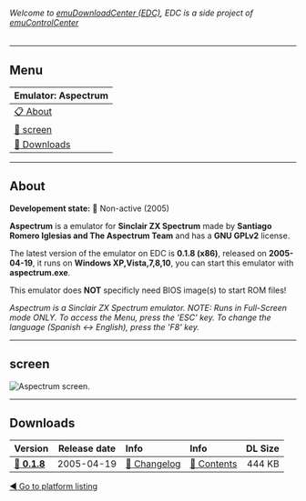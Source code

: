 ###### Welcome to [emuDownloadCenter (EDC)](https://github.com/PhoenixInteractiveNL/emuDownloadCenter/wiki/), EDC is a side project of [emuControlCenter](https://github.com/PhoenixInteractiveNL/emuControlCenter/wiki/)
***
## Menu
| **Emulator: Aspectrum** |
|:---------|
| [:clipboard: About](#about) |
| [:sunrise: screen](#screen) |
| [:floppy_disk: Downloads](#downloads) |
***
## About
**Developement state:** :red_circle: Non-active (2005)

**Aspectrum** is a emulator for **Sinclair ZX Spectrum** made by **Santiago Romero Iglesias and The Aspectrum Team** and has a **GNU GPLv2** license.

The latest version of the emulator on EDC is **0.1.8 (x86)**, released on **2005-04-19**, it runs on **Windows XP,Vista,7,8,10**, you can start this emulator with **aspectrum.exe**.

This emulator does **NOT** specificly need BIOS image(s) to start ROM files!

_Aspectrum is a Sinclair ZX Spectrum emulator. NOTE: Runs in Full-Screen mode ONLY. To access the Menu, press the 'ESC' key. To change the language (Spanish <-> English), press the 'F8' key._
***
## screen
![](https://raw.githubusercontent.com/PhoenixInteractiveNL/emuDownloadCenter/master/hooks/aspectrum/emulator_screen_01.jpg "Aspectrum screen.")
***
## Downloads
| Version  | Release date  | Info       | Info       | DL Size    |
|:---------|:-------------:|:-----------|:-----------|-----------:|
| [:floppy_disk: **0.1.8**](https://github.com/PhoenixInteractiveNL/edc-repo0006/raw/master/aspectrum/0.1.8.7z) | 2005-04-19 | [:page_facing_up: Changelog](https://github.com/PhoenixInteractiveNL/edc-repo0006/blob/master/aspectrum/0.1.8_changelog.txt) | [:mag_right: Contents](https://github.com/PhoenixInteractiveNL/edc-repo0006/blob/master/aspectrum/0.1.8_contents.txt) | 444 KB |

[:arrow_backward: Go to platform listing](https://github.com/PhoenixInteractiveNL/emuDownloadCenter/wiki/EDC-Platform-List)
